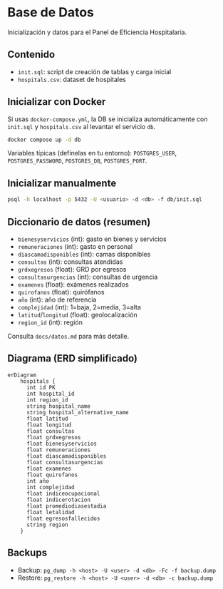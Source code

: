 # Base de Datos

Inicialización y datos para el Panel de Eficiencia Hospitalaria.

## Contenido
- `init.sql`: script de creación de tablas y carga inicial
- `hospitals.csv`: dataset de hospitales

## Inicializar con Docker
Si usas `docker-compose.yml`, la DB se inicializa automáticamente con `init.sql` y `hospitals.csv` al levantar el servicio `db`.

```bash
docker compose up -d db
```

Variables típicas (defínelas en tu entorno): `POSTGRES_USER`, `POSTGRES_PASSWORD`, `POSTGRES_DB`, `POSTGRES_PORT`.

## Inicializar manualmente
```bash
psql -h localhost -p 5432 -U <usuario> -d <db> -f db/init.sql
```

## Diccionario de datos (resumen)
- `bienesyservicios` (int): gasto en bienes y servicios
- `remuneraciones` (int): gasto en personal
- `diascamadisponibles` (int): camas disponibles
- `consultas` (int): consultas atendidas
- `grdxegresos` (float): GRD por egresos
- `consultasurgencias` (int): consultas de urgencia
- `examenes` (float): exámenes realizados
- `quirofanos` (float): quirófanos
- `año` (int): año de referencia
- `complejidad` (int): 1=baja, 2=media, 3=alta
- `latitud`/`longitud` (float): geolocalización
- `region_id` (int): región

Consulta `docs/datos.md` para más detalle.

## Diagrama (ERD simplificado)
```mermaid
erDiagram
    hospitals {
      int id PK
      int hospital_id
      int region_id
      string hospital_name
      string hospital_alternative_name
      float latitud
      float longitud
      float consultas
      float grdxegresos
      float bienesyservicios
      float remuneraciones
      float diascamadisponibles
      float consultasurgencias
      float examenes
      float quirofanos
      int año
      int complejidad
      float indiceocupacional
      float indicerotacion
      float promediodiasestadia
      float letalidad
      float egresosfallecidos
      string region
    }
```

## Backups
- Backup: `pg_dump -h <host> -U <user> -d <db> -Fc -f backup.dump`
- Restore: `pg_restore -h <host> -U <user> -d <db> -c backup.dump`

